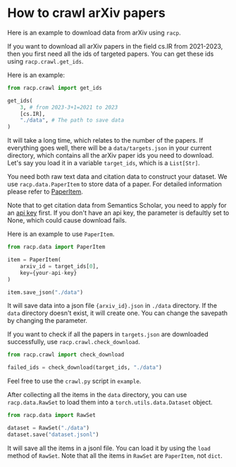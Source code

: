 # How to crawl arXiv papers

Here is an example to download data from arXiv using `racp`.

If you want to download all arXiv papers in the field cs.IR from 2021-2023, then you first need all the ids of targeted papers. You can get these ids using `racp.crawl.get_ids`.

Here is an example:
```python
from racp.crawl import get_ids

get_ids(
    3, # from 2023-3+1=2021 to 2023
    [cs.IR],
    "./data", # The path to save data
)
```

It will take a long time, which relates to the number of the papers. If everything goes well, there will be a `data/targets.json` in your current directory, which contains all the arXiv paper ids you need to download. Let's say you load it in a variable `target_ids`, which is a `List[Str]`.

You need both raw text data and citation data to construct your dataset. We use `racp.data.PaperItem` to store data of a paper. For detailed information please refer to [PaperItem](../../Reference/data#data.PaperItem).

Note that to get citation data from Semantics Scholar, you need to apply for an [api key](https://www.semanticscholar.org/product/api) first. If you don't have an api key, the parameter is defaultly set to None, which could cause download fails.

Here is an example to use `PaperItem`.

```python
from racp.data import PaperItem

item = PaperItem(
    arxiv_id = target_ids[0],
    key={your-api-key}
)

item.save_json("./data")
```

It will save data into a json file `{arxiv_id}.json` in `./data` directory. If the `data` directory doesn't exist, it will create one.  You can change the savepath by changing the parameter. 

If you want to check if all the papers in `targets.json` are downloaded successfully, use `racp.crawl.check_download`.
```python
from racp.crawl import check_download

failed_ids = check_download(target_ids, "./data")
```

Feel free to use the `crawl.py` script in `example`.

After collecting all the items in the `data` directory, you can use `racp.data.RawSet` to load them into a `torch.utils.data.Dataset` object.
```python
from racp.data import RawSet

dataset = RawSet("./data")
dataset.save("dataset.jsonl")
```

It will save all the items in a jsonl file. You can load it by using the `load` method of `RawSet`. Note that all the items in `RawSet` are `PaperItem`, not `dict`.